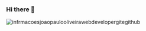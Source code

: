 ### Hi there 👋
![infrmacoesjoaopaulooliveirawebdevelopergitegithub](https://user-images.githubusercontent.com/106454449/170875557-946eb2b1-085d-47aa-9a48-f90e038f94a8.jpg)

